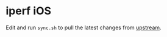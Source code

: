 # iperf iOS

Edit and run `sync.sh` to pull the latest changes from [upstream](https://github.com/esnet/iperf).